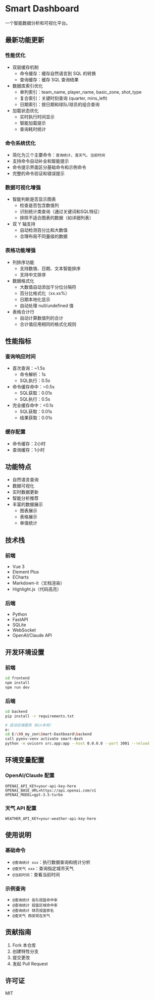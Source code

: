 # Smart Dashboard

一个智能数据分析和可视化平台。

## 最新功能更新

### 性能优化
- 双层缓存机制
  - 命令缓存：缓存自然语言到 SQL 的转换
  - 查询缓存：缓存 SQL 查询结果
- 数据库索引优化
  - 单列索引：team_name, player_name, basic_zone, shot_type
  - 复合索引：关键时刻查询 (quarter, mins_left)
  - 日期索引：按日期和球队/球员的组合查询
- 加载状态优化
  - 实时执行时间显示
  - 智能加载提示
  - 查询耗时统计

### 命令系统优化
- 简化为三个主要命令：`查询统计`、`查天气`、`当前时间`
- 支持命令自动补全和智能提示
- 命令提示界面区分基础命令和示例命令
- 完整的命令验证和错误提示

### 数据可视化增强
- 智能判断是否显示图表
  - 检查是否包含数值列
  - 识别统计类查询（通过关键词和SQL特征）
  - 排除不适合图表的数据（如详细列表）
- 双 Y 轴支持
  - 自动检测百分比和大数值
  - 合理布局不同量级的数据

### 表格功能增强
- 列排序功能
  - 支持数值、日期、文本智能排序
  - 支持中文排序
- 数据格式化
  - 大数值自动添加千分位分隔符
  - 百分比格式化（xx.xx%）
  - 日期本地化显示
  - 自动处理 null/undefined 值
- 表格合计行
  - 自动计算数值列的合计
  - 合计值应用相同的格式化规则

## 性能指标

### 查询响应时间
- 首次查询：~1.5s
  - 命令解析：1s
  - SQL执行：0.5s
- 命令缓存命中：~0.5s
  - SQL获取：0.01s
  - SQL执行：0.5s
- 完全缓存命中：<0.1s
  - SQL获取：0.01s
  - 结果获取：0.01s

### 缓存配置
- 命令缓存：2小时
- 查询缓存：1小时

## 功能特点

- 自然语言查询
- 数据可视化
- 实时数据更新
- 智能分析推荐
- 丰富的数据展示
  - 图表展示
  - 表格展示
  - 单值统计

## 技术栈

### 前端
- Vue 3
- Element Plus
- ECharts
- Markdown-it（文档渲染）
- Highlight.js（代码高亮）

### 后端
- Python
- FastAPI
- SQLite
- WebSocket
- OpenAI/Claude API

## 开发环境设置

### 前端
```bash
cd frontend
npm install
npm run dev
```

### 后端
```bash
cd backend
pip install -r requirements.txt

# 启动后端服务（Win本地）
e:
cd E:\99_my_zen\Smart-Dashboard\backend
call pyenv-venv activate smart-dash
python -m uvicorn src.app:app --host 0.0.0.0 --port 3001 --reload
```

## 环境变量配置

### OpenAI/Claude 配置
```env
OPENAI_API_KEY=your-api-key-here
OPENAI_BASE_URL=https://api.openai.com/v1
OPENAI_MODEL=gpt-3.5-turbo
```

### 天气 API 配置
```env
WEATHER_API_KEY=your-weather-api-key-here
```

## 使用说明

### 基础命令
- `@查询统计 xxx`：执行数据查询和统计分析
- `@查天气 xxx`：查询指定城市天气
- `@当前时间`：查看当前时间

### 示例查询
- `@查询统计 各队投篮命中率`
- `@查询统计 投篮区域命中率`
- `@查询统计 球员投篮排名`
- `@查天气 西安现在天气`

## 贡献指南

1. Fork 本仓库
2. 创建特性分支
3. 提交更改
4. 发起 Pull Request

## 许可证

MIT
